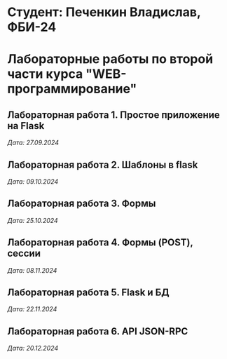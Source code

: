 # Студент: Печенкин Владислав, ФБИ-24

# Лабораторные работы по второй части курса "WEB-программирование"

## Лабораторная работа 1. Простое приложение на Flask

*Дата: 27.09.2024*

## Лабораторная работа 2. Шаблоны в flask

*Дата: 09.10.2024*

## Лабораторная работа 3. Формы

*Дата: 25.10.2024*

## Лабораторная работа 4. Формы (POST), сессии

*Дата: 08.11.2024*

## Лабораторная работа 5. Flask и БД

*Дата: 22.11.2024*

## Лабораторная работа 6. API JSON-RPC

*Дата: 20.12.2024*